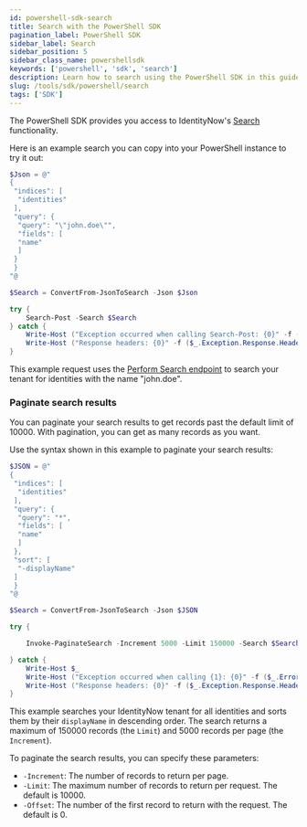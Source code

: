 ```yaml
---
id: powershell-sdk-search
title: Search with the PowerShell SDK
pagination_label: PowerShell SDK
sidebar_label: Search
sidebar_position: 5
sidebar_class_name: powershellsdk
keywords: ['powershell', 'sdk', 'search']
description: Learn how to search using the PowerShell SDK in this guide.
slug: /tools/sdk/powershell/search
tags: ['SDK']
---
```


The PowerShell SDK provides you access to IdentityNow's [Search](https://documentation.sailpoint.com/saas/help/search/index.html) functionality.

Here is an example search you can copy into your PowerShell instance to try it out:

```powershell
$Json = @"
{
 "indices": [
  "identities"
 ],
 "query": {
  "query": "\"john.doe\"",
  "fields": [
  "name"
  ]
 }
 }
"@

$Search = ConvertFrom-JsonToSearch -Json $Json

try {
    Search-Post -Search $Search
} catch {
    Write-Host ("Exception occurred when calling Search-Post: {0}" -f ($_.ErrorDetails | ConvertFrom-Json))
    Write-Host ("Response headers: {0}" -f ($_.Exception.Response.Headers | ConvertTo-Json))
}
```

This example request uses the [Perform Search endpoint](/idn/api/v3/search-post) to search your tenant for identities with the name "john.doe".

### Paginate search results

You can paginate your search results to get records past the default limit of 10000. With pagination, you can get as many records as you want.

Use the syntax shown in this example to paginate your search results:

```powershell
$JSON = @"
{
 "indices": [
  "identities"
 ],
 "query": {
  "query": "*",
  "fields": [
  "name"
  ]
 },
 "sort": [
  "-displayName"
 ]
 }
"@

$Search = ConvertFrom-JsonToSearch -Json $JSON

try {

    Invoke-PaginateSearch -Increment 5000 -Limit 150000 -Search $Search

} catch {
    Write-Host $_
    Write-Host ("Exception occurred when calling {1}: {0}" -f ($_.ErrorDetails | ConvertFrom-Json), "Paginate-Search")
    Write-Host ("Response headers: {0}" -f ($_.Exception.Response.Headers | ConvertTo-Json))
}
```

This example searches your IdentityNow tenant for all identities and sorts them by their `displayName` in descending order. The search returns a maximum of 150000 records (the `Limit`) and 5000 records per page (the `Increment`).

To paginate the search results, you can specify these parameters:

- `-Increment`: The number of records to return per page.
- `-Limit`: The maximum number of records to return per request. The default is 10000.
- `-Offset`: The number of the first record to return with the request. The default is 0.
